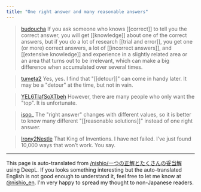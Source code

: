 ```yaml
---
title: "One right answer and many reasonable answers"
---
```


> [budoucha](https://x.com/budoucha/status/1805936595863777683) If you ask someone who knows [[correct]] to tell you the correct answer, you will get [[knowledge]] about one of the correct answers, but if you do a lot of research [[trial and error]], you get one (or more) correct answers, a lot of [[incorrect answers]], and [[extensive knowledge]] and experience in a slightly related area or an area that turns out to be irrelevant, which can make a big difference when accumulated over several times.

> [tumeta2](https://x.com/tumeta2/status/1806162264787235063) Yes, yes. I find that "[[detour]]" can come in handy later.
>  It may be a "detour" at the time, but not in vain.

> [YEL6TIafSoXTbeh](https://x.com/YEL6TIafSoXTbeh/status/1806278430721450112) However, there are many people who only want the "top". It is unfortunate.

> [isoo_](https://x.com/isoo_/status/1806258298787881143) The "right answer" changes with different values, so it is better to know many different "[[reasonable solutions]]" instead of one right answer.

> [Irony2Nestle](https://x.com/Irony2Nestle/status/1806335804865966229) That King of Inventions.
>  I have not failed.
>  I’ve just found 10,000 ways that won’t work.
>  You say.


---
This page is auto-translated from [/nishio/一つの正解とたくさんの妥当解](https://scrapbox.io/nishio/一つの正解とたくさんの妥当解) using DeepL. If you looks something interesting but the auto-translated English is not good enough to understand it, feel free to let me know at [@nishio_en](https://twitter.com/nishio_en). I'm very happy to spread my thought to non-Japanese readers.